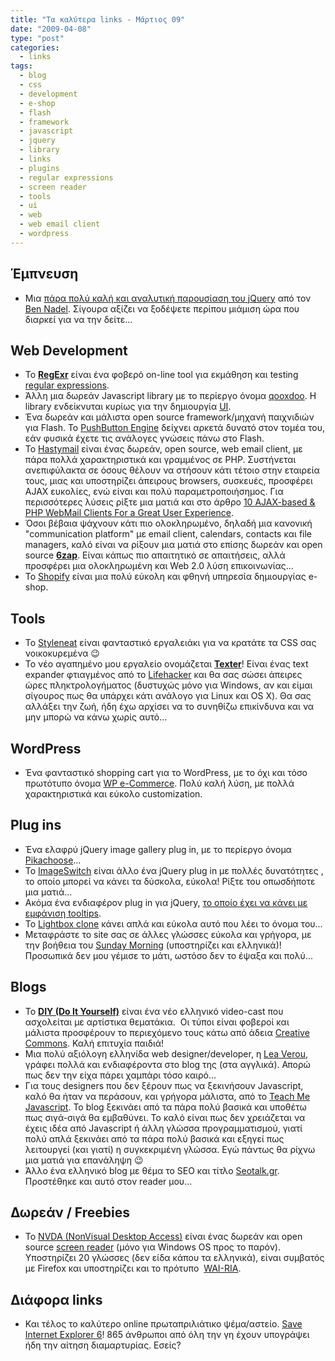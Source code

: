 ```yaml
---
title: "Τα καλύτερα links - Μάρτιος 09"
date: "2009-04-08"
type: "post"
categories:
  - links
tags:
  - blog
  - css
  - development
  - e-shop
  - flash
  - framework
  - javascript
  - jquery
  - library
  - links
  - plugins
  - regular expressions
  - screen reader
  - tools
  - ui
  - web
  - web email client
  - wordpress
---
```


## Έμπνευση

- Μια [πάρα πολύ καλή και αναλυτική παρουσίαση του jQuery](http://www.bennadel.com/resources/presentations/jquery/video/index.htm "jQuery presentation") από τον [Ben Nadel](http://www.bennadel.com/ "Ben Nadel"). Σίγουρα αξίζει να ξοδέψετε περίπου μιάμιση ώρα που διαρκεί για να την δείτε...

## Web Development

- To [**RegExr**](http://www.gskinner.com/RegExr/ "Online Regular Expression Testing Tool") είναι ένα φοβερό on-line tool για εκμάθηση και testing [regular expressions](http://en.wikipedia.org/wiki/Regular_expression "Regulat expressions in Wiki").
- Άλλη μια δωρεάν Javascript library με το περίεργο όνομα [qooxdoo](http://qooxdoo.org/ "qooxdoo Javascript library"). Η library ενδείκνυται κυρίως για την δημιουργία [UI](http://en.wikipedia.org/wiki/User_interface "User Interface").
- Ένα δωρεάν και μάλιστα open source framework/μηχανή παιχνιδιών για Flash. To [PushButton Engine](http://pushbuttonengine.com/ "PushButton Flash Engine") δείχνει αρκετά δυνατό στον τομέα του, εάν φυσικά έχετε τις ανάλογες γνώσεις πάνω στο Flash.
- Το [Hastymail](http://www.hastymail.org/ "Hastymail") είναι ένας δωρεάν, open source, web email client, με πάρα πολλά χαρακτηριστικά και γραμμένος σε PHP. Συστήνεται ανεπιφύλακτα σε όσους θέλουν να στήσουν κάτι τέτοιο στην εταιρεία τους, μιας και υποστηρίζει άπειρους browsers, συσκευές, προσφέρει AJAX ευκολίες, ενώ είναι και πολύ παραμετροποιήσημος. Για περισσότερες λύσεις ρίξτε μια ματιά και στο άρθρο [10 AJAX-based & PHP WebMail Clients For a Great User Experience](http://www.noupe.com/ajax/10-ajax-webmail-clients.html "10 AJAX-based & PHP WebMail Clients For a Great User Experience").
- Όσοι βέβαια ψάχνουν κάτι πιο ολοκληρωμένο, δηλαδή μια κανονική "communication platform" με email client, calendars, contacts και file managers, καλό είναι να ρίξουν μια ματιά στο επίσης δωρεάν και open source [**6zap**](http://www.6zap.com/ "6zap Open source Web 2.0 E-mail, Calendar, Contacts"). Είναι κάπως πιο απαιτητικό σε απαιτήσεις, αλλά προσφέρει μια ολοκληρωμένη και Web 2.0 λύση επικοινωνίας...
- Το [Shopify](http://www.shopify.com/ "Shopify") είναι μια πολύ εύκολη και φθηνή υπηρεσία δημιουργίας e-shop.

## Tools

- Το [Styleneat](http://styleneat.com/ "Styleneat") είναι φανταστικό εργαλειάκι για να κρατάτε τα CSS σας νοικοκυρεμένα 😉
- Το νέο αγαπημένο μου εργαλείο ονομάζεται [**Texter**](http://lifehacker.com/software/texter/lifehacker-code-texter-windows-238306.php "Texter text expander")! Είναι ένας text expander φτιαγμένος από το [Lifehacker](http://lifehacker.com/ "Lifehacker site") και θα σας σώσει άπειρες ώρες πληκτρολογήματος (δυστυχώς μόνο για Windows, αν και είμαι σίγουρος πως θα υπάρχει κάτι ανάλογο για Linux και OS X). Θα σας αλλάξει την ζωή, ήδη έχω αρχίσει να το συνηθίζω επικίνδυνα και να μην μπορώ να κάνω χωρίς αυτό...

## WordPress

- Ένα φανταστικό shopping cart για το WordPress, με το όχι και τόσο πρωτότυπο όνομα [WP e-Commerce](http://www.instinct.co.nz/e-commerce/ "WP e-Commerce WordPress plug in"). Πολύ καλή λύση, με πολλά χαρακτηριστικά και εύκολο customization.

## Plug ins

- Ένα ελαφρύ jQuery image gallery plug in, με το περίεργο όνομα [Pikachoose](http://pikachoose.com/ "Pikachoose")...
- Το [ImageSwitch](http://www.hieu.co.uk/blog/index.php/imageswitch/ "ImageSwitch jQuery plug in") είναι άλλο ένα jQuery plug in με πολλές δυνατότητες , το οποίο μπορεί να κάνει τα δύσκολα, εύκολα! Ρίξτε του οπωσδήποτε μια ματιά...
- Ακόμα ένα ενδιαφέρον plug in για jQuery, [το οποίο έχει να κάνει με εμφάνιση tooltips](http://craigsworks.com/projects/qtip/ "qTip jQuery plug in").
- Το [Lightbox clone](http://www.no-margin-for-errors.com/projects/prettyPhoto-jquery-lightbox-clone/ "Lightbox clone") κάνει απλά και εύκολα αυτό που λέει το όνομα του...
- Μεταφράστε το site σας σε άλλες γλώσσες εύκολα και γρήγορα, με την βοήθεια του [Sunday Morning](http://sundaymorning.jaysalvat.com/ "Sunday Morning") (υποστηρίζει και ελληνικά)! Προσωπικά δεν μου γέμισε το μάτι, ωστόσο δεν το έψαξα και πολύ...

## Blogs

- To [**DIY (Do It Yourself)**](http://www.diy-productions.com/ "DIY Do It Yourself video cast") είναι ένα νέο ελληνικό video-cast που ασχολείται με αρτίστικα θεματάκια.  Οι τύποι είναι φοβεροί και μάλιστα προσφέρουν το περιεχόμενο τους κάτω από άδεια [Creative Commons](http://creativecommons.org/licenses/by-nc-sa/3.0/gr/ "Creative Commons (Gr)"). Καλή επιτυχία παιδιά!
- Μια πολύ αξιόλογη ελληνίδα web designer/developer, η [Lea Verou](http://leaverou.me/ "Lea Verou blog"), γράφει πολλά και ενδιαφέροντα στο blog της (στα αγγλικά). Απορώ πως δεν την είχα πάρει χαμπάρι τόσο καιρό...
- Για τους designers που δεν ξέρουν πως να ξεκινήσουν Javascript, καλό θα ήταν να περάσουν, και γρήγορα μάλιστα, από το [Teach Me Javascript](http://teachmejavascript.com/ "Teach Me Javascript"). To blog ξεκινάει από τα πάρα πολύ βασικά και υποθέτω πως σιγά-σιγά θα εμβαθύνει. Το καλό είναι πως δεν χρειάζεται να έχεις ιδέα από Javascript ή άλλη γλώσσα προγραμματισμού, γιατί πολύ απλά ξεκινάει από τα πάρα πολύ βασικά και εξηγεί πως λειτουργεί (και γιατί) η συγκεκριμένη γλώσσα. Εγώ πάντως θα ρίχνω μια ματιά για επανάληψη 😉
- Άλλο ένα ελληνικό blog με θέμα το SEO και τίτλο [Seotalk.gr](http://www.seotalk.gr/ "Seotalk.gr"). Προστέθηκε και αυτό στον reader μου...

## Δωρεάν / Freebies

- Το [NVDA (NonVisual Desktop Access)](http://www.nvda-project.org/ "NBDA (NonVisual Desktop Access) project") είναι ένας δωρεάν και open source [screen reader](http://en.wikipedia.org/wiki/Screen_reader "Screen Reader in Wiki") (μόνο για Windows OS προς το παρόν). Υποστηρίζει 20 γλώσσες (δεν είδα κάπου τα ελληνικά), είναι συμβατός με Firefox και υποστηρίζει και το πρότυπο  [WAI-RIA](http://www.w3.org/TR/wai-aria/ "Accessible Rich Internet Applications (WAI-ARIA) 1.0").

## Διάφορα links

- Και τέλος το καλύτερο online πρωταπριλιάτικο ψέμα/αστείο. [Save Internet Explorer 6](http://www.saveie6.com/ "Save IE 6")! 865 άνθρωποι από όλη την γη έχουν υπογράψει ήδη την αίτηση διαμαρτυρίας. Εσείς?
